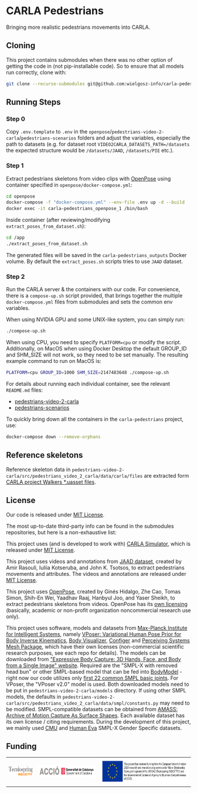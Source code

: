 # CARLA Pedestrians
Bringing more realistic pedestrians movements into CARLA.

## Cloning
This project contains submodules when there was no other option of getting the code in (not pip-installable code). So to ensure that all models run correctly, clone with:

```sh
git clone --recurse-submodules git@github.com:wielgosz-info/carla-pedestrians.git
```

## Running Steps

### Step 0
Copy `.env.template` to `.env` in the `openpose`/`pedestrians-video-2-carla`/`pedestrians-scenarios` folders and adjust the variables, especially the path to datasets (e.g. for dataset root `VIDEO2CARLA_DATASETS_PATH=/datasets` the expected structure would be `/datasets/JAAD`, `/datasets/PIE` etc.).

### Step 1
Extract pedestrians skeletons from video clips with [OpenPose](https://github.com/CMU-Perceptual-Computing-Lab/openpose) using container specified in `openpose/docker-compose.yml`:

```sh
cd openpose
docker-compose -f "docker-compose.yml" --env-file .env up -d --build
docker exec -it carla-pedestrians_openpose_1 /bin/bash
```

Inside container (after reviewing/modifying `extract_poses_from_dataset.sh`):
```sh
cd /app
./extract_poses_from_dataset.sh
```

The generated files will be saved in the `carla-pedestrians_outputs` Docker volume. By default the `extract_poses.sh` scripts tries to use `JAAD` dataset.

### Step 2
Run the CARLA server & the containers with our code. For convenience, there is a `compose-up.sh` script provided,
that brings together the multiple `docker-compose.yml` files from submodules and sets the common env variables.

When using NVIDIA GPU and some UNIX-like system, you can simply run:
```sh
./compose-up.sh
```

When using CPU, you need to specify `PLATFORM=cpu` or modify the script.
Additionally, on MacOS when using Docker Desktop the default GROUP_ID and SHM_SIZE will not work,
so they need to be set manually. The resulting example command to run on MacOS is:
```sh
PLATFORM=cpu GROUP_ID=1000 SHM_SIZE=2147483648 ./compose-up.sh
```

For details about running each individual container, see the relevant `README.md` files:
- [pedestrians-video-2-carla](https://github.com/wielgosz-info/pedestrians-video-2-carla/blob/main/README.md)
- [pedestrians-scenarios](https://github.com/wielgosz-info/pedestrians-scenarios/blob/main/README.md)

To quickly bring down all the containers in the `carla-pedestrians` project, use:

```sh
docker-compose down --remove-orphans
```

## Reference skeletons
Reference skeleton data in `pedestrians-video-2-carla/src/pedestrians_video_2_carla/data/carla/files` are extracted form [CARLA project Walkers *.uasset files](https://bitbucket.org/carla-simulator/carla-content).

## License
Our code is released under [MIT License](https://github.com/wielgosz-info/carla-pedestrians/blob/main/LICENSE).

The most up-to-date third-party info can be found in the submodules repositories, but here is a non-exhaustive list:

This project uses (and is developed to work with) [CARLA Simulator](https://carla.org/), which is released under [MIT License](https://github.com/carla-simulator/carla/blob/master/LICENSE).

This project uses videos and annotations from [JAAD dataset](https://data.nvision2.eecs.yorku.ca/JAAD_dataset/), created by Amir Rasouli, Iuliia Kotseruba, and John K. Tsotsos, to extract pedestrians movements and attributes. The videos and annotations are released under [MIT License](https://github.com/ykotseruba/JAAD/blob/JAAD_2.0/LICENSE).

This project uses [OpenPose](https://github.com/CMU-Perceptual-Computing-Lab/openpose), created by Ginés Hidalgo, Zhe Cao, Tomas Simon, Shih-En Wei, Yaadhav Raaj, Hanbyul Joo, and Yaser Sheikh, to extract pedestrians skeletons from videos. OpenPose has its [own licensing](https://github.com/CMU-Perceptual-Computing-Lab/openpose/blob/master/LICENSE) (basically, academic or non-profit organization noncommercial research use only).

This project uses software, models and datasets from [Max-Planck Institute for Intelligent Systems](https://is.mpg.de/en), namely [VPoser: Variational Human Pose Prior for Body Inverse Kinematics](https://github.com/nghorbani/human_body_prior), [Body Visualizer](https://github.com/nghorbani/body_visualizer), [Configer](https://github.com/MPI-IS/configer) and [Perceiving Systems Mesh Package](https://github.com/MPI-IS/mesh), which have their own licenses (non-commercial scientific research purposes, see each repo for details). The models can be downloaded from ["Expressive Body Capture: 3D Hands, Face, and Body from a Single Image" website](https://smpl-x.is.tue.mpg.de). Required are the "SMPL-X with removed head bun" or other SMPL-based model that can be fed into [BodyModel](https://github.com/nghorbani/human_body_prior/blob/master/src/human_body_prior/body_model/body_model.py) - right now our code utilizes only [first 22 common SMPL basic joints](https://meshcapade.wiki/SMPL#related-models-the-smpl-family#skeleton-layout). For VPoser, the "VPoser v2.0" model is used. Both downloaded models need to be put in `pedestrians-video-2-carla/models` directory. If using other SMPL models, the defaults in `pedestrians-video-2-carla/src/pedestrians_video_2_carla/data/smpl/constants.py` may need to be modified. SMPL-compatible datasets can be obtained from [AMASS: Archive of Motion Capture As Surface Shapes](https://amass.is.tue.mpg.de/). Each available dataset has its own license / citing requirements. During the development of this project, we mainly used [CMU](http://mocap.cs.cmu.edu/) and [Human Eva](http://humaneva.is.tue.mpg.de/) SMPL-X Gender Specific datasets.


## Funding

|                                                                                                                              |                                                                                                                      |                                                                                                                                                                                                                                                                                                                                                                                      |
| ---------------------------------------------------------------------------------------------------------------------------- | -------------------------------------------------------------------------------------------------------------------- | ------------------------------------------------------------------------------------------------------------------------------------------------------------------------------------------------------------------------------------------------------------------------------------------------------------------------------------------------------------------------------------ |
| <img src="docs/_static/images/logos/Logo Tecniospring INDUSTRY_white.JPG" alt="Tecniospring INDUSTRY" style="height: 24px;"> | <img src="docs/_static/images/logos/ACCIO_horizontal.PNG" alt="ACCIÓ Government of Catalonia" style="height: 35px;"> | <img src="docs/_static/images/logos/EU_emblem_and_funding_declaration_EN.PNG" alt="This project has received funding from the European Union's Horizon 2020 research and innovation programme under Marie Skłodowska-Curie grant agreement No. 801342 (Tecniospring INDUSTRY) and the Government of Catalonia's Agency for Business Competitiveness (ACCIÓ)." style="height: 70px;"> |

